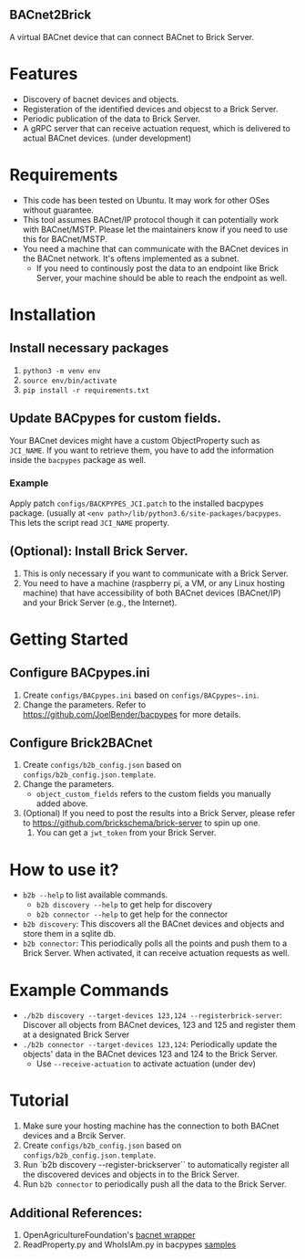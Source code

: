 BACnet2Brick
------------
A virtual BACnet device that can connect BACnet to Brick Server.

# Features
- Discovery of bacnet devices and objects.
- Registeration of the identified devices and objecst to a Brick Server.
- Periodic publication of the data to Brick Server.
- A gRPC server that can receive actuation request, which is delivered to actual BACnet devices. (under development)

# Requirements
- This code has been tested on Ubuntu. It may work for other OSes without guarantee.
- This tool assumes BACnet/IP protocol though it can potentially work with BACnet/MSTP. Please let the maintainers know if you need to use this for BACnet/MSTP.
- You need a machine that can communicate with the BACnet devices in the BACnet network. It's oftens implemented as a subnet.
    - If you need to continously post the data to an endpoint like Brick Server, your machine should be able to reach the endpoint as well.

# Installation
## Install necessary packages
1. `python3 -m venv env`
2. `source env/bin/activate`
3. `pip install -r requirements.txt`

## Update BACpypes for custom fields.
Your BACnet devices might have a custom ObjectProperty such as `JCI_NAME`. If you want to retrieve them, you have to add the information inside the `bacpypes` package as well.
### Example
Apply patch `configs/BACKPYPES_JCI.patch` to the installed bacpypes package. (usually at `<env path>/lib/python3.6/site-packages/bacpypes`. This lets the script read `JCI_NAME` property.

## (Optional): Install Brick Server.
1. This is only necessary if you want to communicate with a Brick Server.
2. You need to have a machine (raspberry pi, a VM, or any Linux hosting machine) that have accessibility of both BACnet devices (BACnet/IP) and your Brick Server (e.g., the Internet).

# Getting Started
## Configure BACpypes.ini
1. Create `configs/BACpypes.ini` based on `configs/BACpypes~.ini`.
2. Change the parameters. Refer to https://github.com/JoelBender/bacpypes for more details.

## Configure Brick2BACnet
1. Create `configs/b2b_config.json` based on `configs/b2b_config.json.template`.
2. Change the parameters.
    - `object_custom_fields` refers to the custom fields you manually added above.
3. (Optional) If you need to post the results into a Brick Server, please refer to https://github.com/brickschema/brick-server to spin up one.
    1. You can get a `jwt_token` from your Brick Server.


# How to use it?
- `b2b --help` to list available commands.
    - `b2b discovery --help` to get help for discovery
    - `b2b connector --help` to get help for the connector
- `b2b discovery`: This discovers all the BACnet devices and objects and store them in a sqlite db.
- `b2b connector`: This periodically polls all the points and push them to a Brick Server. When activated, it can receive actuation requests as well.

# Example Commands
- `./b2b discovery --target-devices 123,124 --registerbrick-server`: Discover all objects from BACnet devices, 123 and 125 and register them at a designated Brick Server
- `./b2b connector --target-devices 123,124`: Periodically update the objects' data in the BACnet devices 123 and 124 to the Brick Server.
    - Use ``--receive-actuation`` to activate actuation (under dev)


# Tutorial
1. Make sure your hosting machine has the connection to both BACnet devices and a Brcik Server.
2. Create `configs/b2b_config.json` based on `configs/b2b_config.json.template`.
3. Run `b2b discovery --register-brickserver`` to automatically register all the discovered devices and objects in to the Brick Server.
4. Run `b2b connector` to periodically push all the data to the Brick Server.


## Additional References:
1. OpenAgricultureFoundation's [bacnet wrapper](https://github.com/OpenAgricultureFoundation/openag-device-software/blob/830011c0669eb7dbfc3361dafbfa065ba6a6a98f/device/peripherals/modules/bacnet/bnet_wrapper.py)
2. ReadProperty.py and WhoIsIAm.py in bacpypes [samples](https://github.com/JoelBender/bacpypes/tree/master/samples)
